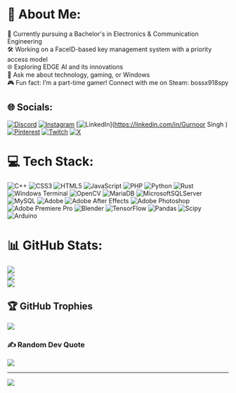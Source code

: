 # 💫 About Me:
🔭 Currently pursuing a Bachelor's in Electronics & Communication Engineering<br>🛠️ Working on a FaceID-based key management system with a priority access model<br>🌐 Exploring EDGE AI and its innovations<br>💬 Ask me about technology, gaming, or Windows<br>🎮 Fun fact: I’m a part-time gamer! Connect with me on Steam: bossx918spy


## 🌐 Socials:
[![Discord](https://img.shields.io/badge/Discord-%237289DA.svg?logo=discord&logoColor=white)](https://discord.gg/654156802967076876) [![Instagram](https://img.shields.io/badge/Instagram-%23E4405F.svg?logo=Instagram&logoColor=white)](https://instagram.com/boss918spyder) [![LinkedIn](https://img.shields.io/badge/LinkedIn-%230077B5.svg?logo=linkedin&logoColor=white)](https://linkedin.com/in/Gurnoor Singh ) [![Pinterest](https://img.shields.io/badge/Pinterest-%23E60023.svg?logo=Pinterest&logoColor=white)](https://pinterest.com/Bossx918spy) [![Twitch](https://img.shields.io/badge/Twitch-%239146FF.svg?logo=Twitch&logoColor=white)](https://twitch.tv/bossx918spy) [![X](https://img.shields.io/badge/X-black.svg?logo=X&logoColor=white)](https://x.com/bossx918spy) 

# 💻 Tech Stack:
![C++](https://img.shields.io/badge/c++-%2300599C.svg?style=flat&logo=c%2B%2B&logoColor=white) ![CSS3](https://img.shields.io/badge/css3-%231572B6.svg?style=flat&logo=css3&logoColor=white) ![HTML5](https://img.shields.io/badge/html5-%23E34F26.svg?style=flat&logo=html5&logoColor=white) ![JavaScript](https://img.shields.io/badge/javascript-%23323330.svg?style=flat&logo=javascript&logoColor=%23F7DF1E) ![PHP](https://img.shields.io/badge/php-%23777BB4.svg?style=flat&logo=php&logoColor=white) ![Python](https://img.shields.io/badge/python-3670A0?style=flat&logo=python&logoColor=ffdd54) ![Rust](https://img.shields.io/badge/rust-%23000000.svg?style=flat&logo=rust&logoColor=white) ![Windows Terminal](https://img.shields.io/badge/Windows%20Terminal-%234D4D4D.svg?style=flat&logo=windows-terminal&logoColor=white) ![OpenCV](https://img.shields.io/badge/opencv-%23white.svg?style=flat&logo=opencv&logoColor=white) ![MariaDB](https://img.shields.io/badge/MariaDB-003545?style=flat&logo=mariadb&logoColor=white) ![MicrosoftSQLServer](https://img.shields.io/badge/Microsoft%20SQL%20Server-CC2927?style=flat&logo=microsoft%20sql%20server&logoColor=white) ![MySQL](https://img.shields.io/badge/mysql-4479A1.svg?style=flat&logo=mysql&logoColor=white) ![Adobe](https://img.shields.io/badge/adobe-%23FF0000.svg?style=flat&logo=adobe&logoColor=white) ![Adobe After Effects](https://img.shields.io/badge/Adobe%20After%20Effects-9999FF.svg?style=flat&logo=Adobe%20After%20Effects&logoColor=white) ![Adobe Photoshop](https://img.shields.io/badge/adobe%20photoshop-%2331A8FF.svg?style=flat&logo=adobe%20photoshop&logoColor=white) ![Adobe Premiere Pro](https://img.shields.io/badge/Adobe%20Premiere%20Pro-9999FF.svg?style=flat&logo=Adobe%20Premiere%20Pro&logoColor=white) ![Blender](https://img.shields.io/badge/blender-%23F5792A.svg?style=flat&logo=blender&logoColor=white) ![TensorFlow](https://img.shields.io/badge/TensorFlow-%23FF6F00.svg?style=flat&logo=TensorFlow&logoColor=white) ![Pandas](https://img.shields.io/badge/pandas-%23150458.svg?style=flat&logo=pandas&logoColor=white) ![Scipy](https://img.shields.io/badge/SciPy-%230C55A5.svg?style=flat&logo=scipy&logoColor=%white) ![Arduino](https://img.shields.io/badge/-Arduino-00979D?style=flat&logo=Arduino&logoColor=white)
# 📊 GitHub Stats:
![](https://github-readme-stats.vercel.app/api?username=BOSSX918spy&theme=neon&hide_border=false&include_all_commits=false&count_private=false)<br/>
![](https://github-readme-streak-stats.herokuapp.com/?user=BOSSX918spy&theme=neon&hide_border=false)<br/>
![](https://github-readme-stats.vercel.app/api/top-langs/?username=BOSSX918spy&theme=neon&hide_border=false&include_all_commits=false&count_private=false&layout=compact)

## 🏆 GitHub Trophies
![](https://github-profile-trophy.vercel.app/?username=BOSSX918spy&theme=neon&no-frame=false&no-bg=true&margin-w=4)

### ✍️ Random Dev Quote
![](https://quotes-github-readme.vercel.app/api?type=horizontal&theme=radical)

---
[![](https://visitcount.itsvg.in/api?id=BOSSX918spy&icon=0&color=0)](https://visitcount.itsvg.in)

<!-- Proudly created with GPRM ( https://gprm.itsvg.in ) -->
